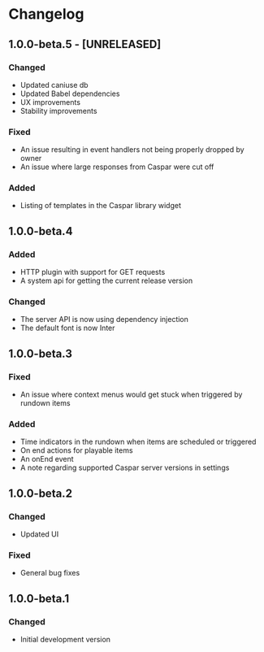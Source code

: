 # Changelog

## 1.0.0-beta.5 - [UNRELEASED]
### Changed
- Updated caniuse db
- Updated Babel dependencies
- UX improvements
- Stability improvements
### Fixed
- An issue resulting in event handlers not being properly dropped by owner
- An issue where large responses from Caspar were cut off
### Added
- Listing of templates in the Caspar library widget

## 1.0.0-beta.4
### Added
- HTTP plugin with support for GET requests
- A system api for getting the current release version
### Changed
- The server API is now using dependency injection
- The default font is now Inter

## 1.0.0-beta.3
### Fixed
- An issue where context menus would get stuck when triggered by rundown items
### Added
- Time indicators in the rundown when items are scheduled or triggered
- On end actions for playable items
- An onEnd event
- A note regarding supported Caspar server versions in settings

## 1.0.0-beta.2
### Changed
- Updated UI
### Fixed
- General bug fixes

## 1.0.0-beta.1
### Changed
- Initial development version